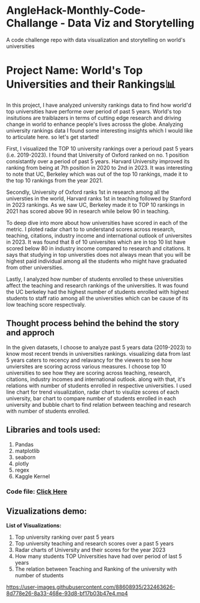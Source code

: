 # AngleHack-Monthly-Code-Challange - Data Viz and Storytelling
A code challenge repo with data visualization and storytelling on world's universities

# Project Name: World's Top Universities and their Rankings📊

In this project, I have analyzed university rankings data to find how world'd top universities have performe over period of past 5 years. World's top insitutions are traiblazers in terms of cutting edge research and driving change in world to enhance people's lives acrosss the globe. Analyzing university rankings data I found some interesting insights which I would like to articulate here. so let's get started!

First, I visualized the TOP 10 university rankings over a perioud past 5 years (i.e. 2019-2023). I found that University of Oxford ranked on no. 1 position consistantly over a period of past 5 years. Harvard University improved its ranking from being at 7th position in 2020 to 2nd in 2023. It was interesting to note that UC, Berkeley which was out of the top 10 rankings, made it to the top 10 rankings from the year 2021.

Secondly, University of Oxford ranks 1st in research among all the universties in the world, Harvard ranks 1st in teaching followed by Stanford in 2023 rankings. As we saw UC, Berkeley made it to TOP 10 rankings in 2021 has scored above 90 in research while below 90 in teaching. 

To deep dive into more about how universities have scored in each of the metric. I ploted radar chart to to understand scores across research, teaching, citations, industry income and international outlook of universites in 2023. It was found that 8 of 10 universites which are in top 10 list have scored below 80 in industry income compared to research and citations. It says that studying in top universties does not always mean that you will be highest paid individual among all the students who might have graduated from other universities.

Lastly, I analyzed how number of students enrolled to these universities affect the teaching and research rankings of the universities. It was found the UC berkeley had the highest number of students enrolled with highest students to staff ratio among all the universities which can be cause of its low teaching score respectivaly. 


## Thought process behind the behind the story and approch

In the given datasets, I choose to analyze past 5 years data (2019-2023) to know most recent trends in universities rankings. visualizing data from last 5 years caters to recency and relavancy for the viewers to see how unviersites are scoring across various measures. I choose top 10 universities to see how they are scoring across teaching, research, citations, industry incomes and international outlook. along with that, it's relations with number of students enrolled in respective universities. I used line chart for trend visualization, radar chart to visulize scores of each university, bar chart to compare number of students enrolled in each university and bubble chart to find relation between teaching and research with number of students enrolled.

## Libraries and tools used:

1. Pandas
2. matplotlib
3. seaborn
4. plotly
5. regex
6. Kaggle Kernel

### Code file: [Click Here](https://www.kaggle.com/code/avikumart/world-university-rankings-data-viz)

## Vizualizations demo:

**List of Visualizations:**

1. Top university ranking over past 5 years
2. Top university teaching and research scores over a past 5 years 
3. Radar charts of University and their scores for the year 2023
4. How many students TOP Universities have had over period of last 5 years
5. The relation between Teaching and Ranking of the university with number of students

https://user-images.githubusercontent.com/88608935/232463626-8d778e26-8a33-468e-93d8-bf17b03b47e4.mp4





